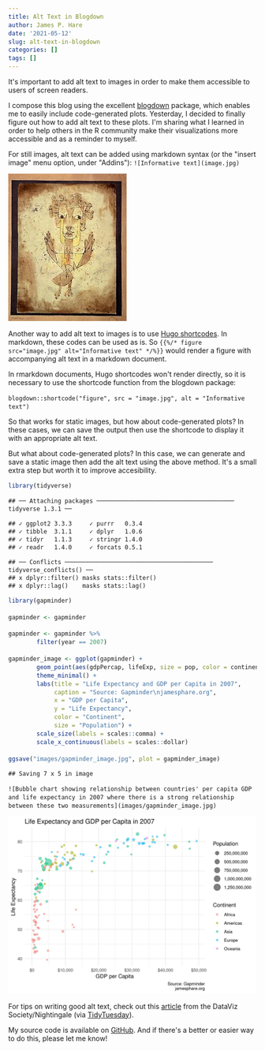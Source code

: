 ```yaml
---
title: Alt Text in Blogdown
author: James P. Hare
date: '2021-05-12'
slug: alt-text-in-blogdown
categories: []
tags: []
---
```


It's important to add alt text to images in order to make them accessible to users of screen readers. 

I compose this blog using the excellent [blogdown](https://bookdown.org/yihui/blogdown/) package, which enables me to easily include code-generated plots. Yesterday, I decided to finally figure out how to add alt text to these plots. I'm sharing what I learned in order to help others in the R community make their visualizations more accessible and as a reminder to myself.

For still images, alt text can be added using markdown syntax (or the "insert image" menu option, under "Addins"): `![Informative text](image.jpg)`

![Image of Angelus Novus (New Angel), a 1920 monoprint by Paul Klee](images/angelus_novus.jpg)

Another way to add alt text to images is to use [Hugo shortcodes](https://gohugo.io/content-management/shortcodes/). In markdown, these codes can be used as is. So `{{%/* figure src="image.jpg" alt="Informative text" */%}}` would render a figure with accompanying alt text in a markdown document.

In rmarkdown documents, Hugo shortcodes won't render directly, so it is necessary to use the shortcode function from the blogdown package:

`blogdown::shortcode("figure", src = "image.jpg", alt = "Informative text")
`

So that works for static images, but how about code-generated plots? In these cases, we can save the output then use the shortcode to display it with an appropriate alt text.

But what about code-generated plots? In this case, we can generate and save a static image then add the alt text using the above method. It's a small extra step but worth it to improve accesibility.


```r
library(tidyverse)
```

```
## ── Attaching packages ─────────────────────────────────────── tidyverse 1.3.1 ──
```

```
## ✓ ggplot2 3.3.3     ✓ purrr   0.3.4
## ✓ tibble  3.1.1     ✓ dplyr   1.0.6
## ✓ tidyr   1.1.3     ✓ stringr 1.4.0
## ✓ readr   1.4.0     ✓ forcats 0.5.1
```

```
## ── Conflicts ────────────────────────────────────────── tidyverse_conflicts() ──
## x dplyr::filter() masks stats::filter()
## x dplyr::lag()    masks stats::lag()
```

```r
library(gapminder)

gapminder <- gapminder

gapminder <- gapminder %>% 
        filter(year == 2007)

gapminder_image <- ggplot(gapminder) + 
        geom_point(aes(gdpPercap, lifeExp, size = pop, color = continent), alpha = 0.5) +
        theme_minimal() +
        labs(title = "Life Expectancy and GDP per Capita in 2007",
             caption = "Source: Gapminder\njamesphare.org",
             x = "GDP per Capita",
             y = "Life Expectancy",
             color = "Continent",
             size = "Population") +
        scale_size(labels = scales::comma) +
        scale_x_continuous(labels = scales::dollar)

ggsave("images/gapminder_image.jpg", plot = gapminder_image)
```

```
## Saving 7 x 5 in image
```

`![Bubble chart showing relationship between countries' per capita GDP and life expectancy in 2007 where there is a strong relationship between these two measurements](images/gapminder_image.jpg)`

![Bubble chart showing relationship between countries' per capita GDP and life expectancy in 2007 where there is a strong relationship between these two measurements](images/gapminder_image.jpg)

For tips on writing good alt text, check out this [article](https://medium.com/nightingale/writing-alt-text-for-data-visualization-2a218ef43f81) from the DataViz Society/Nightingale (via [TidyTuesday](https://github.com/rfordatascience/tidytuesday)).

My source code is available on [GitHub](https://github.com/jamesphare/website/blob/master/content/post/2021-05-12-alt-text-in-blogdown/index.Rmarkdown). And if there's a better or easier way to do this, please let me know!
